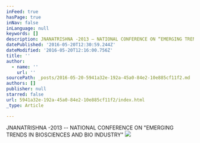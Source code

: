 ```yaml
---
inFeed: true
hasPage: true
inNav: false
inLanguage: null
keywords: []
description: JNANATRISHNA -2013 – NATIONAL CONFERENCE ON “EMERGING TRENDS IN BIOSCIENCES AND BIO INDUSTRY”
datePublished: '2016-05-20T12:30:59.244Z'
dateModified: '2016-05-20T12:16:00.756Z'
title: ''
author:
  - name: ''
    url: ''
sourcePath: _posts/2016-05-20-5941a32e-192a-45a0-84e2-10e885cf11f2.md
authors: []
publisher: null
starred: false
url: 5941a32e-192a-45a0-84e2-10e885cf11f2/index.html
_type: Article

---
```

JNANATRISHNA -2013 -- NATIONAL CONFERENCE ON "EMERGING TRENDS IN BIOSCIENCES AND BIO INDUSTRY"
![](https://s3-us-west-2.amazonaws.com/the-grid-img/p/c47dd99bf8643ea72739fa7d234a03465ab266d0.jpg)
